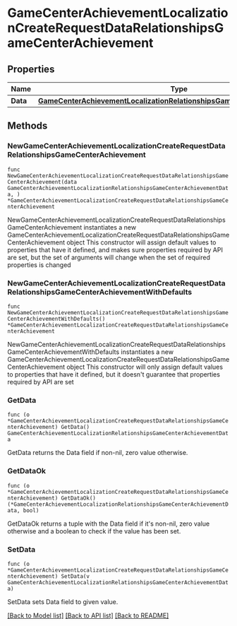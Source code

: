 # GameCenterAchievementLocalizationCreateRequestDataRelationshipsGameCenterAchievement

## Properties

Name | Type | Description | Notes
------------ | ------------- | ------------- | -------------
**Data** | [**GameCenterAchievementLocalizationRelationshipsGameCenterAchievementData**](GameCenterAchievementLocalizationRelationshipsGameCenterAchievementData.md) |  | 

## Methods

### NewGameCenterAchievementLocalizationCreateRequestDataRelationshipsGameCenterAchievement

`func NewGameCenterAchievementLocalizationCreateRequestDataRelationshipsGameCenterAchievement(data GameCenterAchievementLocalizationRelationshipsGameCenterAchievementData, ) *GameCenterAchievementLocalizationCreateRequestDataRelationshipsGameCenterAchievement`

NewGameCenterAchievementLocalizationCreateRequestDataRelationshipsGameCenterAchievement instantiates a new GameCenterAchievementLocalizationCreateRequestDataRelationshipsGameCenterAchievement object
This constructor will assign default values to properties that have it defined,
and makes sure properties required by API are set, but the set of arguments
will change when the set of required properties is changed

### NewGameCenterAchievementLocalizationCreateRequestDataRelationshipsGameCenterAchievementWithDefaults

`func NewGameCenterAchievementLocalizationCreateRequestDataRelationshipsGameCenterAchievementWithDefaults() *GameCenterAchievementLocalizationCreateRequestDataRelationshipsGameCenterAchievement`

NewGameCenterAchievementLocalizationCreateRequestDataRelationshipsGameCenterAchievementWithDefaults instantiates a new GameCenterAchievementLocalizationCreateRequestDataRelationshipsGameCenterAchievement object
This constructor will only assign default values to properties that have it defined,
but it doesn't guarantee that properties required by API are set

### GetData

`func (o *GameCenterAchievementLocalizationCreateRequestDataRelationshipsGameCenterAchievement) GetData() GameCenterAchievementLocalizationRelationshipsGameCenterAchievementData`

GetData returns the Data field if non-nil, zero value otherwise.

### GetDataOk

`func (o *GameCenterAchievementLocalizationCreateRequestDataRelationshipsGameCenterAchievement) GetDataOk() (*GameCenterAchievementLocalizationRelationshipsGameCenterAchievementData, bool)`

GetDataOk returns a tuple with the Data field if it's non-nil, zero value otherwise
and a boolean to check if the value has been set.

### SetData

`func (o *GameCenterAchievementLocalizationCreateRequestDataRelationshipsGameCenterAchievement) SetData(v GameCenterAchievementLocalizationRelationshipsGameCenterAchievementData)`

SetData sets Data field to given value.



[[Back to Model list]](../README.md#documentation-for-models) [[Back to API list]](../README.md#documentation-for-api-endpoints) [[Back to README]](../README.md)


